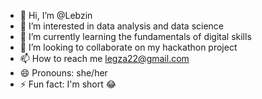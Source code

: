 - 👋 Hi, I’m @Lebzin
- 👀 I’m interested in data analysis and data science
- 🌱 I’m currently learning the fundamentals of digital skills 
- 💞️ I’m looking to collaborate on my hackathon project
- 📫 How to reach me legza22@gmail.com
- 😄 Pronouns: she/her
- ⚡ Fun fact: I'm short 😂

<!---
Lebzin/Lebzin is a ✨ special ✨ repository because its `README.md` (this file) appears on your GitHub profile.
You can click the Preview link to take a look at your changes.
--->
